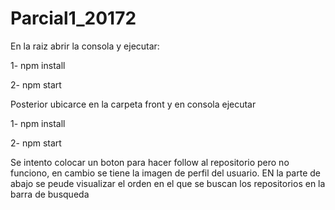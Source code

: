 # Parcial1_20172

En la raiz abrir la consola y ejecutar:

  1- npm install

  2- npm start

Posterior ubicarce en la carpeta front y en consola ejecutar

1- npm install

2- npm start

Se intento colocar un boton para hacer follow al repositorio pero no funciono, en cambio se tiene la imagen de perfil del usuario. EN la parte de abajo se peude visualizar el orden en el que se buscan los repositorios en la barra de busqueda
